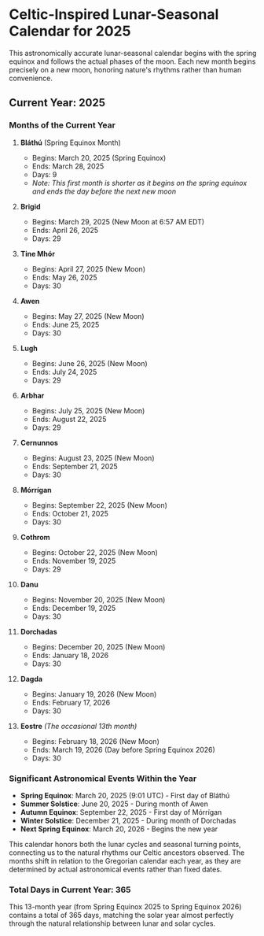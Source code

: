# Celtic-Inspired Lunar-Seasonal Calendar for 2025

This astronomically accurate lunar-seasonal calendar begins with the spring equinox and follows the actual phases of the moon. Each new month begins precisely on a new moon, honoring nature's rhythms rather than human convenience.

## Current Year: 2025

### Months of the Current Year

1. **Bláthú** (Spring Equinox Month)
   * Begins: March 20, 2025 (Spring Equinox)
   * Ends: March 28, 2025
   * Days: 9
   * *Note: This first month is shorter as it begins on the spring equinox and ends the day before the next new moon*

2. **Brigid**
   * Begins: March 29, 2025 (New Moon at 6:57 AM EDT)
   * Ends: April 26, 2025
   * Days: 29

3. **Tine Mhór**
   * Begins: April 27, 2025 (New Moon)
   * Ends: May 26, 2025
   * Days: 30

4. **Awen**
   * Begins: May 27, 2025 (New Moon)
   * Ends: June 25, 2025
   * Days: 30

5. **Lugh**
   * Begins: June 26, 2025 (New Moon)
   * Ends: July 24, 2025
   * Days: 29

6. **Arbhar**
   * Begins: July 25, 2025 (New Moon)
   * Ends: August 22, 2025
   * Days: 29

7. **Cernunnos**
   * Begins: August 23, 2025 (New Moon)
   * Ends: September 21, 2025
   * Days: 30

8. **Mórrígan**
   * Begins: September 22, 2025 (New Moon)
   * Ends: October 21, 2025
   * Days: 30

9. **Cothrom**
   * Begins: October 22, 2025 (New Moon)
   * Ends: November 19, 2025
   * Days: 29

10. **Danu**
    * Begins: November 20, 2025 (New Moon)
    * Ends: December 19, 2025
    * Days: 30

11. **Dorchadas**
    * Begins: December 20, 2025 (New Moon)
    * Ends: January 18, 2026
    * Days: 30

12. **Dagda**
    * Begins: January 19, 2026 (New Moon)
    * Ends: February 17, 2026
    * Days: 30

13. **Eostre** *(The occasional 13th month)*
    * Begins: February 18, 2026 (New Moon)
    * Ends: March 19, 2026 (Day before Spring Equinox 2026)
    * Days: 30

### Significant Astronomical Events Within the Year

* **Spring Equinox**: March 20, 2025 (9:01 UTC) - First day of Bláthú
* **Summer Solstice**: June 20, 2025 - During month of Awen
* **Autumn Equinox**: September 22, 2025 - First day of Mórrígan
* **Winter Solstice**: December 21, 2025 - During month of Dorchadas
* **Next Spring Equinox**: March 20, 2026 - Begins the new year

This calendar honors both the lunar cycles and seasonal turning points, connecting us to the natural rhythms our Celtic ancestors observed. The months shift in relation to the Gregorian calendar each year, as they are determined by actual astronomical events rather than fixed dates.

### Total Days in Current Year: 365

This 13-month year (from Spring Equinox 2025 to Spring Equinox 2026) contains a total of 365 days, matching the solar year almost perfectly through the natural relationship between lunar and solar cycles.
